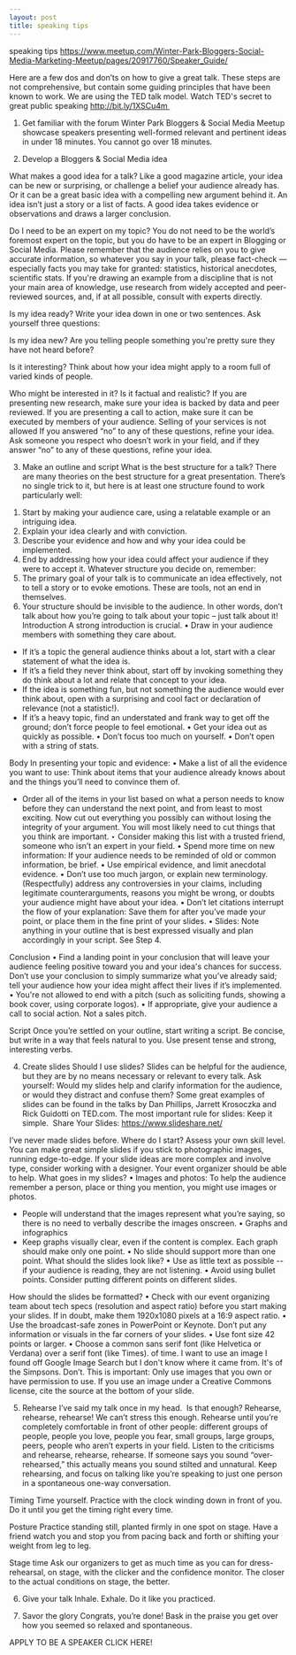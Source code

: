 ```yaml
---
layout: post
title: speaking tips
---
```


speaking tips 
https://www.meetup.com/Winter-Park-Bloggers-Social-Media-Marketing-Meetup/pages/20917760/Speaker_Guide/

Here are a few dos and don’ts on how to give a great talk.
These steps are not comprehensive, but contain some guiding principles that have been known to work. We are using the TED talk model. Watch TED's secret to great public speaking http://bit.ly/1XSCu4m 

1) Get familiar with the forum
Winter Park Bloggers & Social Media Meetup showcase speakers presenting well-formed relevant and pertinent ideas in under 18 minutes. You cannot go over 18 minutes.

2) Develop a Bloggers & Social Media idea

What makes a good idea for a talk?
Like a good magazine article, your idea can be new or surprising, or challenge a belief your audience already has. Or it can be a great basic idea with a compelling new argument behind it. An idea isn’t just a story or a list of facts. A good idea takes evidence or observations and draws a larger conclusion.

Do I need to be an expert on my topic?
You do not need to be the world’s foremost expert on the topic, but you do have to be an expert in Blogging or Social Media. Please remember that the audience relies on you to give accurate information, so whatever you say in your talk, please fact-check — especially facts you may take for granted: statistics, historical anecdotes, scientific stats. If you're drawing an example from a discipline that is not your main area of knowledge, use research from widely accepted and peer-reviewed sources, and, if at all possible, consult with experts directly.

Is my idea ready?
Write your idea down in one or two sentences. Ask yourself three questions:

Is my idea new?
Are you telling people something you're pretty sure they have not heard before?

Is it interesting?
Think about how your idea might apply to a room full of varied kinds of people. 

Who might be interested in it?
Is it factual and realistic?
If you are presenting new research, make sure your idea is backed by data and peer reviewed. If you are presenting a call to action, make sure it can be executed by members of your audience. Selling of your services is not allowed If you answered “no” to any of these questions, refine your idea. Ask someone you respect who doesn’t work in your field, and if they answer “no” to any of these questions, refine your idea. 

3) Make an outline and script
What is the best structure for a talk?
There are many theories on the best structure for a great presentation. There’s no single trick to it, but here is at least one structure found to work particularly well:
1. Start by making your audience care, using a relatable example or an intriguing idea.
2. Explain your idea clearly and with conviction.
3. Describe your evidence and how and why your idea could be implemented.
4. End by addressing how your idea could affect your audience if they were to accept it.
Whatever structure you decide on, remember:
1. The primary goal of your talk is to communicate an idea effectively, not to tell a story
or to evoke emotions. These are tools, not an end in themselves.
2. Your structure should be invisible to the audience. In other words, don’t talk about
how you’re going to talk about your topic – just talk about it!
Introduction
A strong introduction is crucial.
• Draw in your audience members with something they care about.
- If it’s a topic the general audience thinks about a lot, start with a clear statement of what the idea is.
- If it’s a field they never think about, start off by invoking something they do think about a lot and relate that concept to your idea.
- If the idea is something fun, but not something the audience would ever think about, open with a surprising and cool fact or declaration of relevance (not a statistic!).
- If it’s a heavy topic, find an understated and frank way to get off the ground; don’t force people to feel emotional.
• Get your idea out as quickly as possible.
• Don’t focus too much on yourself.
• Don’t open with a string of stats.

Body
In presenting your topic and evidence:
• Make a list of all the evidence you want to use: Think about items that your audience already knows about and the things you’ll need to convince them of.
- Order all of the items in your list based on what a person needs to know before they can understand the next point, and from least to most exciting. Now cut out everything you possibly can without losing the integrity of your argument. You will most likely need to cut things that you think are important.
‣ Consider making this list with a trusted friend, someone who isn’t an expert in your field.
• Spend more time on new information: If your audience needs to be reminded of old or common information, be brief.
• Use empirical evidence, and limit anecdotal evidence.
• Don’t use too much jargon, or explain new terminology.
(Respectfully) address any controversies in your claims, including legitimate counterarguments, reasons you might be wrong, or doubts your audience might have about your idea.
• Don’t let citations interrupt the flow of your explanation: Save them for after you’ve made your point, or place them in the fine print of your slides.
• Slides: Note anything in your outline that is best expressed visually and plan accordingly in your script. See Step 4.

Conclusion
• Find a landing point in your conclusion that will leave your audience feeling positive toward you and your idea's chances for success. Don’t use your conclusion to simply summarize what you’ve already said; tell your audience how your idea might affect their lives if it’s implemented.
• You're not allowed to end with a pitch (such as soliciting funds, showing a book cover, using corporate logos).
• If appropriate, give your audience a call to social action. Not a sales pitch.

Script
Once you’re settled on your outline, start writing a script. Be concise, but write in a way that feels natural to you. Use present tense and strong, interesting verbs.

4) Create slides
Should I use slides?
Slides can be helpful for the audience, but they are by no means necessary or relevant to every talk. Ask yourself: Would my slides help and clarify information for the audience, or would they distract and confuse them? Some great examples of slides can be found in the talks by Dan Phillips, Jarrett Krosoczka and Rick Guidotti on TED.com. The most important rule for slides: Keep it simple. 
Share Your Slides: https://www.slideshare.net/

I’ve never made slides before.
Where do I start?
Assess your own skill level. You can make great simple slides if you stick to photographic images, running edge-to-edge. If your slide ideas are more complex and involve type, consider working with a designer. Your event organizer should be able to help.
What goes in my slides?
• Images and photos: To help the audience remember a person, place or thing you mention, you might use images or photos.
- People will understand that the images represent what you’re saying, so there is no need to verbally describe the images onscreen.
• Graphs and infographics
- Keep graphs visually clear, even if the content is complex. Each graph should make
only one point.
• No slide should support more than one point.
What should the slides look like?
• Use as little text as possible -- if your audience is reading, they are not listening.
• Avoid using bullet points. Consider putting different points on different slides.

How should the slides be formatted?
• Check with our event organizing team about tech specs (resolution and aspect ratio) before you start making your slides. If in doubt, make them 1920x1080 pixels at a 16:9 aspect ratio.
• Use the broadcast-safe zones in PowerPoint or Keynote. Don’t put any information or visuals in the far corners of your slides.
• Use font size 42 points or larger.
• Choose a common sans serif font (like Helvetica or Verdana) over a serif font (like Times).
of time. I want to use an image I found off Google Image Search but I don't know where it came from. It's of the Simpsons.
Don’t. This is important: Only use images that you own or have permission to use. If you use an image under a Creative Commons license, cite the source at the bottom of your slide.

5) Rehearse
I’ve said my talk once in my head. 
Is that enough?
Rehearse, rehearse, rehearse! We can’t stress this enough. Rehearse until you’re completely comfortable in front of other people: different groups of people, people you love, people you fear, small groups, large groups, peers, people who aren’t experts in your field. Listen to the criticisms and rehearse, rehearse, rehearse. If someone says you sound “over-rehearsed,” this actually means you sound stilted and unnatural. Keep rehearsing,
and focus on talking like you’re speaking to just one person in a spontaneous one-way conversation.

Timing
Time yourself. Practice with the clock winding down in front of you. Do it until you get the timing right every time.

Posture
Practice standing still, planted firmly in one spot on stage. Have a friend watch you and stop you from pacing back and forth or shifting your weight from leg to leg.

Stage time
Ask our organizers to get as much time as you can for dress-rehearsal, on stage, with the clicker and the confidence monitor. The closer to the actual conditions on stage, the better.

6) Give your talk
Inhale. Exhale. Do it like you practiced.

7) Savor the glory
Congrats, you’re done! Bask in the praise you get over how you seemed so relaxed and spontaneous.

APPLY TO BE A SPEAKER CLICK HERE!
